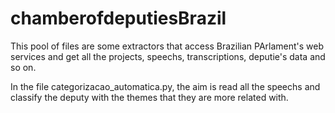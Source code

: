 # chamberofdeputiesBrazil

This pool of files are some extractors that access Brazilian PArlament's web services and get all the projects, speechs, transcriptions, deputie's data and so on.

In the file categorizacao_automatica.py, the aim is read all the speechs and classify the deputy with the themes that they are more related with.

